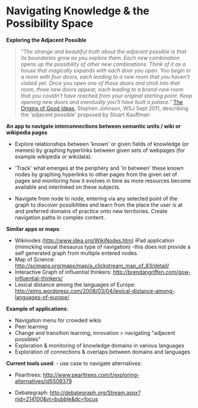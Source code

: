 Navigating Knowledge & the Possibility Space
================================

**Exploring the Adjacent Possible**

> *"The strange and beautiful truth about the adjacent possible is that its boundaries grow as you explore them. Each new combination opens up the possibility of other new combinations. Think of it as a house that magically expands with each door you open. You begin in a room with four doors, each leading to a new room that you haven't visited yet. Once you open one of those doors and stroll into that room, three new doors appear, each leading to a brand-new room that you couldn't have reached from your original starting point. Keep opening new doors and eventually you'll have built a palace."*
[The Origins of Good Ideas](http://online.wsj.com/article/SB10001424052748703989304575503730101860838.html#articleTabs%3Darticle), Stephen Johnson, WSJ Sept 2011, describing the 'adjacent possible' proposed by Stuart Kauffman


**An app to navigate interconnections between semantic units / wiki or wikipedia pages**

* Explore relationships between 'known' or given fields of knowledge (or memes) by graphing hyperlinks between given sets of webpages (for example wikipedia or wikidata). 

* 'Track' what emerges at the periphery and 'in between' these known nodes by graphing hyperlinks to other pages from the given set of pages and monitoring how it evolves in time as more resources become available and interlinked on these subjects. 

* Navigate from node to node, entering via any selected point of the graph to discover possibilities and learn from the place the user is at and preferred domains of practice onto new territories. Create navigation paths in complex content.

**Similar apps or maps**: 

* Wikinodes (http://www.idea.org/WikiNodes.htm) iPad application (mimicking visual thesaurus type of navigation) -this does not provide a self generated graph from multiple entered nodes.
* Map of Science: http://scimaps.org/maps/map/a_clickstream_map_of_83/detail/
* Interactive Graph of influential thinkers: http://brendangriffen.com/gow-influential-thinkers/
* Lexical distance among the languages of Europe: http://elms.wordpress.com/2008/03/04/lexical-distance-among-languages-of-europe/

**Example of applications**:

* Navigation menu for crowded wikis
* Peer learning
* Change and transition learning, innovation > navigating "adjacent possibles"
* Exploration & monitoring of knowledge domains in various languages
* Exploration of connections & overlaps between domains and languages

**Current tools used**: - use case to navigate alternatives:

* Pearltrees: http://www.pearltrees.com/t/exploring-alternatives/id5509379

* Debategraph: http://debategraph.org/Stream.aspx?nid=214100&vt=bubble&dc=focus
